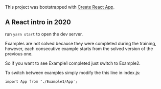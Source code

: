 This project was bootstrapped with [Create React App](https://github.com/facebook/create-react-app).

## A React intro in 2020

run `yarn start` to open the dev server.

Examples are not solved because they were completed during the training, however, each consecutive example starts from the solved version of the previous one.

So if you want to see Example1 completed just switch to Example2.

To switch between examples simply modify the this line in index.js:
```
import App from './Example1/App';
```
